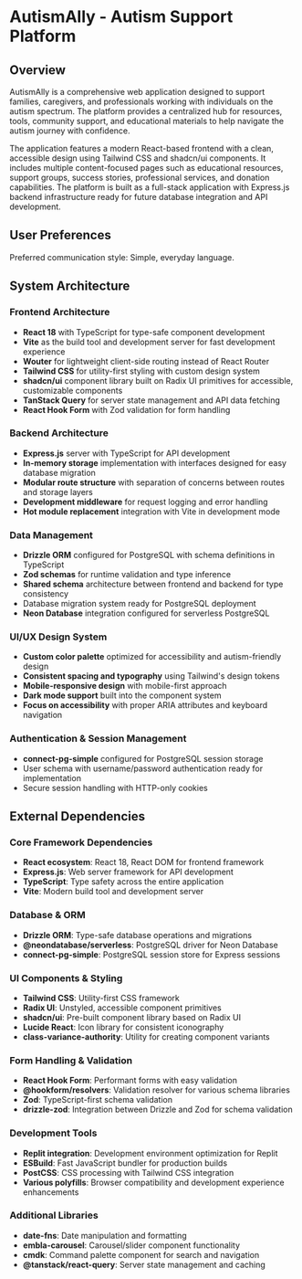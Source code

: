 # AutismAlly - Autism Support Platform

## Overview

AutismAlly is a comprehensive web application designed to support families, caregivers, and professionals working with individuals on the autism spectrum. The platform provides a centralized hub for resources, tools, community support, and educational materials to help navigate the autism journey with confidence.

The application features a modern React-based frontend with a clean, accessible design using Tailwind CSS and shadcn/ui components. It includes multiple content-focused pages such as educational resources, support groups, success stories, professional services, and donation capabilities. The platform is built as a full-stack application with Express.js backend infrastructure ready for future database integration and API development.

## User Preferences

Preferred communication style: Simple, everyday language.

## System Architecture

### Frontend Architecture
- **React 18** with TypeScript for type-safe component development
- **Vite** as the build tool and development server for fast development experience
- **Wouter** for lightweight client-side routing instead of React Router
- **Tailwind CSS** for utility-first styling with custom design system
- **shadcn/ui** component library built on Radix UI primitives for accessible, customizable components
- **TanStack Query** for server state management and API data fetching
- **React Hook Form** with Zod validation for form handling

### Backend Architecture
- **Express.js** server with TypeScript for API development
- **In-memory storage** implementation with interfaces designed for easy database migration
- **Modular route structure** with separation of concerns between routes and storage layers
- **Development middleware** for request logging and error handling
- **Hot module replacement** integration with Vite in development mode

### Data Management
- **Drizzle ORM** configured for PostgreSQL with schema definitions in TypeScript
- **Zod schemas** for runtime validation and type inference
- **Shared schema** architecture between frontend and backend for type consistency
- Database migration system ready for PostgreSQL deployment
- **Neon Database** integration configured for serverless PostgreSQL

### UI/UX Design System
- **Custom color palette** optimized for accessibility and autism-friendly design
- **Consistent spacing and typography** using Tailwind's design tokens
- **Mobile-responsive design** with mobile-first approach
- **Dark mode support** built into the component system
- **Focus on accessibility** with proper ARIA attributes and keyboard navigation

### Authentication & Session Management
- **connect-pg-simple** configured for PostgreSQL session storage
- User schema with username/password authentication ready for implementation
- Secure session handling with HTTP-only cookies

## External Dependencies

### Core Framework Dependencies
- **React ecosystem**: React 18, React DOM for frontend framework
- **Express.js**: Web server framework for API development
- **TypeScript**: Type safety across the entire application
- **Vite**: Modern build tool and development server

### Database & ORM
- **Drizzle ORM**: Type-safe database operations and migrations
- **@neondatabase/serverless**: PostgreSQL driver for Neon Database
- **connect-pg-simple**: PostgreSQL session store for Express sessions

### UI Components & Styling
- **Tailwind CSS**: Utility-first CSS framework
- **Radix UI**: Unstyled, accessible component primitives
- **shadcn/ui**: Pre-built component library based on Radix UI
- **Lucide React**: Icon library for consistent iconography
- **class-variance-authority**: Utility for creating component variants

### Form Handling & Validation
- **React Hook Form**: Performant forms with easy validation
- **@hookform/resolvers**: Validation resolver for various schema libraries
- **Zod**: TypeScript-first schema validation
- **drizzle-zod**: Integration between Drizzle and Zod for schema validation

### Development Tools
- **Replit integration**: Development environment optimization for Replit
- **ESBuild**: Fast JavaScript bundler for production builds
- **PostCSS**: CSS processing with Tailwind CSS integration
- **Various polyfills**: Browser compatibility and development experience enhancements

### Additional Libraries
- **date-fns**: Date manipulation and formatting
- **embla-carousel**: Carousel/slider component functionality
- **cmdk**: Command palette component for search and navigation
- **@tanstack/react-query**: Server state management and caching
